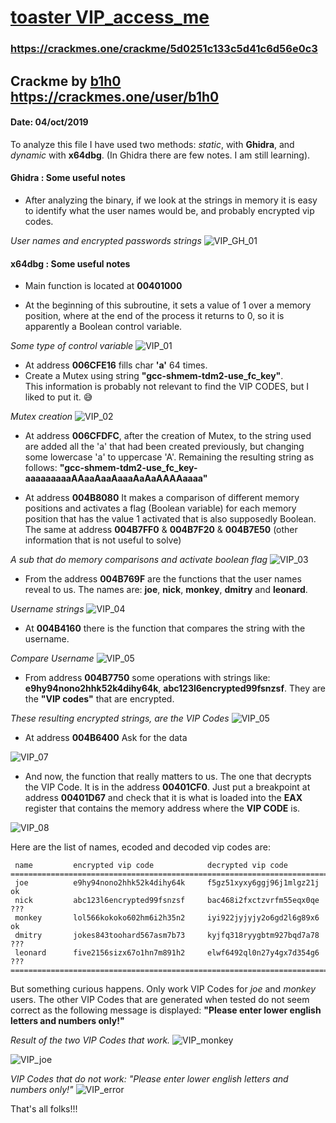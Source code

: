 # [toaster VIP_access_me](https://crackmes.one/crackme/5d0251c133c5d41c6d56e0c3)
### https://crackmes.one/crackme/5d0251c133c5d41c6d56e0c3

## Crackme by [b1h0](https://crackmes.one/user/b1h0) https://crackmes.one/user/b1h0
#### Date: 04/oct/2019 

To analyze this file I have used two methods: *static*, with **Ghidra**, and *dynamic* with **x64dbg**. (In Ghidra there are few notes. I am still learning).


#### Ghidra : Some useful notes

- After analyzing the binary, if we look at the strings in memory it is easy to identify what the user names would be, and probably encrypted vip codes.

*User names and encrypted passwords strings*
![VIP_GH_01](VIP_ghidra_img_01.png "User names and encrypted vip code strings")


#### x64dbg : Some useful notes

- Main function is located at **00401000**

- At the beginning of this subroutine, it sets a value of 1 over a memory position, where at the end of the process it returns to 0, so it is apparently a Boolean control variable.

*Some type of control variable*
![VIP_01](VIP_image_01.png "Some type of control variable") 

- At address **006CFE16** fills char **'a'** 64 times.
- Create a Mutex using string **"gcc-shmem-tdm2-use_fc_key"**.  
  This information is probably not relevant to find the VIP CODES, but I liked to put it. :sweat_smile: 

*Mutex creation* 
![VIP_02](VIP_image_02.png "Mutex creation")

- At address **006CFDFC**, after the creation of Mutex, to the string used are added all the 'a' that had been created previously, but changing some lowercase 'a' to uppercase 'A'. Remaining the resulting string as follows: **"gcc-shmem-tdm2-use_fc_key-aaaaaaaaaAAaaAaaAaaaAaAaAAAAaaaa"**
 
- At address **004B8080** It makes a comparison of different memory positions and activates a flag (Boolean variable) for each memory position that has the value 1 activated that is also supposedly Boolean. The same at address **004B7FF0** & **004B7F20** & **004B7E50**
(other information that is not useful to solve)

*A sub that do memory comparisons and activate boolean flag*
![VIP_03](VIP_image_03.png "A sub that do memory comparisons and activate boolean flag")

- From the address **004B769F** are the functions that the user names reveal to us.
The names are: **joe**, **nick**, **monkey**, **dmitry** and **leonard**.

*Username strings*
![VIP_04](VIP_image_04.png "Username strings")  

- At **004B4160** there is the function that compares the string with the username.

*Compare Username*
![VIP_05](VIP_image_06.png "Compare Username")

 
- From address **004B7750** some operations with strings like:
 **e9hy94nono2hhk52k4dihy64k**, **abc123l6encrypted99fsnzsf**. They are the **"VIP codes"** that are encrypted.


*These resulting encrypted strings, are the VIP Codes*
![VIP_05](VIP_image_05.png "encrypted vip codes")

- At address **004B6400** Ask for the data

![VIP_07](VIP_image_07_ask_data.png "ask data")


- And now, the function that really matters to us. The one that decrypts the VIP Code. It is in the address **00401CF0**.
Just put a breakpoint at address **00401D67** and check that it is what is loaded into the **EAX** register that contains the memory address where the **VIP CODE** is.

![VIP_08](VIP_image_08_decrypt.png "ask data")

Here are the list of names, ecoded and decoded vip codes are:

	 name         encrypted vip code            decrypted vip code
	===============================================================================
	 joe          e9hy94nono2hhk52k4dihy64k     f5gz51xyxy6ggj96j1mlgz21j   ok 
	 nick         abc123l6encrypted99fsnzsf     bac468i2fxctzvrfm55eqx0qe   ???
	 monkey       lol566kokoko602hm6i2h35n2     iyi922jyjyjy2o6gd2l6g89x6   ok
	 dmitry       jokes843toohard567asm7b73     kyjfq318ryygbtm927bqd7a78   ???
	 leonard      five2156sizx67o1hn7m891h2     elwf6492ql0n27y4gx7d354g6   ???
	===============================================================================

But something curious happens. Only work VIP Codes for *joe* and *monkey* users. The other VIP Codes that are generated when tested do not seem correct as the following message is displayed:
**"Please enter lower english letters and numbers only!"**


*Result of the two VIP Codes that work.*
![VIP_monkey](VIP_image_99_result.png "monkey VIP CODE")

![VIP_joe](VIP_image_99_result-2.png "joe VIP CODE")


*VIP Codes that do not work: "Please enter lower english letters and numbers only!"*
![VIP_error](VIP_image_09_lower_english.png "joe VIP CODE")

That's all folks!!!









